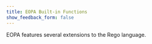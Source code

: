 ```yaml
---
title: EOPA Built-in Functions
show_feedback_form: false
---
```


EOPA features several extensions to the Rego language.
